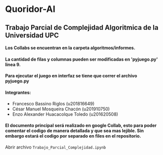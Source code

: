 # Quoridor-AI
## Trabajo Parcial de Complejidad Algoritmica de la Universidad UPC
#### Los Collabs se encuentran en la carpeta algoritmos/informes.
#### La cantidad de filas y columnas pueden ser modificadas en 'pyjuego.py' linea 9.
#### Para ejecutar el juego en interfaz se tiene que correr el archivo pyjuego.py
#### Integrantes: 
* Francesco Bassino Riglos (u201816649)
* César Manuel Mosqueira Chacón (u201910750)
* Enzo Alexander Huacacolque Toledo (u201620508)
#### El documento principal será realizado en google Collab, esto para poder comentar el codigo de manera detallada y que sea mas lejible. Sin embargo estará el codigo por separado en files en el repositorio.
Abrir archivo `Trabajo_Parcial_Complejidad.ipynb`


